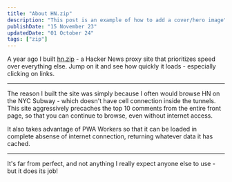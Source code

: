 ```yaml
---
title: "About HN.zip"
description: "This post is an example of how to add a cover/hero image"
publishDate: "15 November 23"
updatedDate: "01 October 24"
tags: ["zip"]
---
```


A year ago I built [hn.zip](https://hn.zip) - a Hacker News proxy site that prioritizes speed over everything else. Jump on it and see how quickly it loads - especially clicking on links.

---

The reason I built the site was simply because I often would browse HN on the NYC Subway - which doesn't have cell connection inside the tunnels. This site aggressively precaches the top 10 comments from the entire front page, so that you can continue to browse, even without internet access.

It also takes advantage of PWA Workers so that it can be loaded in complete absense of internet connection, returning whatever data it has cached.

---

It's far from perfect, and not anything I really expect anyone else to use - but it does its job!